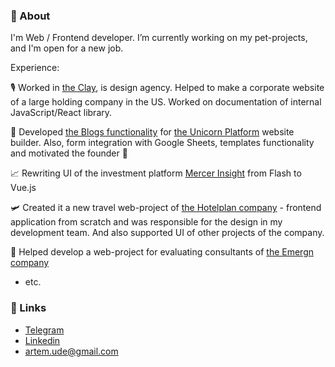 ### 👋 About

<!--
**artemshar/artemshar** is a ✨ _special_ ✨ repository because its `README.md` (this file) appears on your GitHub profile.

Here are some ideas to get you started:

- 🔭 I’m currently working on ...
- 🌱 I’m currently learning ...
- 👯 I’m looking to collaborate on ...
- 🤔 I’m looking for help with ...
- 💬 Ask me about ...
- 📫 How to reach me: ...
- 😄 Pronouns: ...
- ⚡ Fun fact: ...
-->

I'm Web / Frontend developer. 
I’m currently working on my pet-projects, and I'm open for a new job.

Experience:

🎙️ Worked in [the Clay](https://clay.global/), is design agency. Helped to make a corporate website of a large holding company in the US. Worked on documentation of internal JavaScript/React library.

🦄 Developed [the Blogs functionality](https://www.producthunt.com/posts/blogs-by-unicorn-platform) for [the Unicorn Platform](https://unicornplatform.com/) website builder. Also, form integration with Google Sheets, templates functionality and motivated the founder 🦾

📈 Rewriting UI of the investment platform [Mercer Insight](https://www.mercerinsight.com) from Flash to Vue.js

🛩️ Created it a new travel web-project of [the Hotelplan company](https://www.hotelplan.ch/) - frontend application from scratch and was responsible for the design in my development team. And also supported UI of other projects of the company. 

👔 Helped develop a web-project for evaluating consultants of [the Emergn company](https://www.emergn.com/)

- etc.

### 🔗 Links
- [Telegram](https://t.me/artemshar)
- [Linkedin](https://www.linkedin.com/in/artemshar/)
- artem.ude@gmail.com


